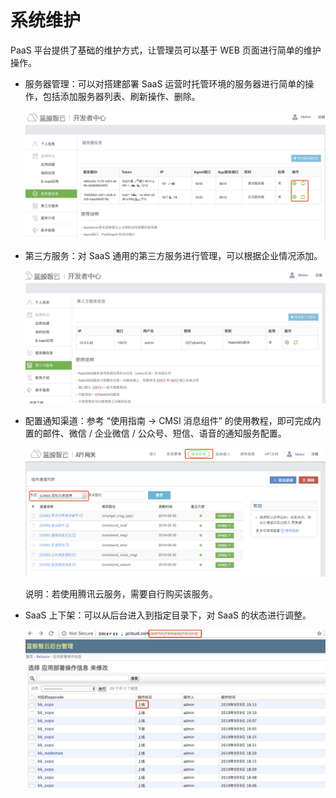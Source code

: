 # 系统维护
PaaS 平台提供了基础的维护方式，让管理员可以基于 WEB 页面进行简单的维护操作。

- 服务器管理：可以对搭建部署 SaaS 运营时托管环境的服务器进行简单的操作，包括添加服务器列表、刷新操作、删除。

  ![](../../assets/fuwuqiinfo.png)

- 第三方服务：对 SaaS 通用的第三方服务进行管理，可以根据企业情况添加。

  ![](../../assets/disanfangfuwu.png)

- 配置通知渠道：参考 “使用指南 -> CMSI 消息组件” 的使用教程，即可完成内置的邮件、微信 / 企业微信 / 公众号、短信、语音的通知服务配置。

  ![](../../assets/tongzhi.png)

  说明：若使用腾讯云服务，需要自行购买该服务。

- SaaS 上下架：可以从后台进入到指定目录下，对 SaaS 的状态进行调整。

  ![](../../assets/saashoutai.png)
